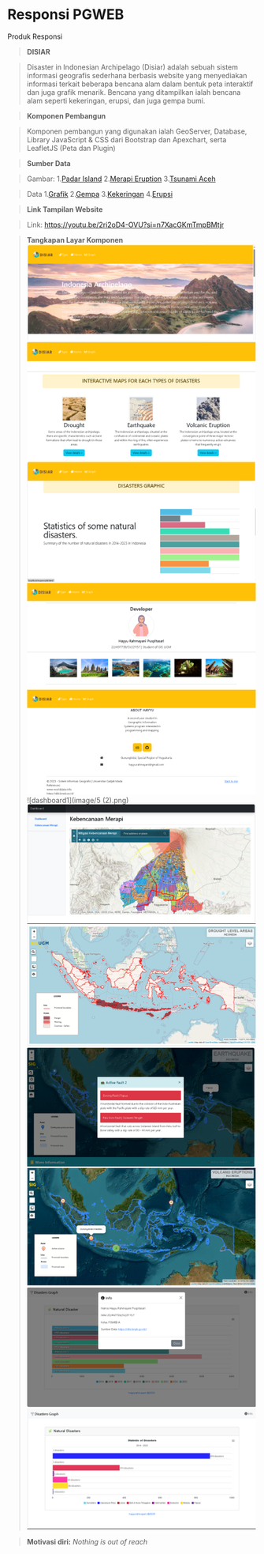 # Responsi PGWEB
Produk Responsi




>**DISIAR**

>Disaster in Indonesian Archipelago (Disiar) adalah sebuah sistem informasi geografis sederhana berbasis website yang menyediakan informasi terkait beberapa bencana alam dalam bentuk peta interaktif dan juga grafik menarik. Bencana yang ditampilkan ialah bencana alam seperti kekeringan, erupsi, dan juga gempa bumi.





>**Komponen Pembangun**

>Komponen pembangun yang digunakan ialah GeoServer, Database, Library JavaScript & CSS dari Bootstrap dan Apexchart, serta LeafletJS (Peta dan Plugin)





>**Sumber Data**

>Gambar:
1.[Padar Island](https://helloflores.com/explore/padar-island)
2.[Merapi Eruption](https://www.chockysihombing.com/mount-merapis-eruptions-2010/)
3.[Tsunami Aceh](https://weather.com/news/news/indonesia-tsunami-photos)

>Data
1.[Grafik](https://dibi.bnpb.go.id/)
2.[Gempa](https://indonesiabaik.id/infografis/wilayah-rawan-gempa-di-indonesia#:~:text=Direktorat%20Vulkanologi%20dan%20Mitigasi%20Bencana,Nusa%20Tenggara%20Barat%2C%20Nusa%20Tenggara)
3.[Kekeringan](https://www.kominfo.go.id/content/detail/19722/bmkg-sejumlah-wilayah-indonesia-berpotensi-kekeringan/0/berita)
4.[Erupsi](https://magma.vsi.esdm.go.id/)




>**Link Tampilan Website**

>Link: https://youtu.be/2ri2oD4-OVU?si=n7XacGKmTmpBMtjr 




>**Tangkapan Layar Komponen**
>![cover1](image/1.png)
>![cover2](image/2.png)
>![cover3](image/3.png)
>![cover4](image/4.png)
>![cover5](image/4(2).png)
>![dashboard1](image/5 (2).png)
>![dashboard2](image/5.png)
>![kering](image/6.png)
>![gempa](image/7.png)
>![erupsi](image/8.png)
>![modal](image/9.png)
>![grafik](image/10.png)



>**Motivasi diri:** *Nothing is out of reach*
